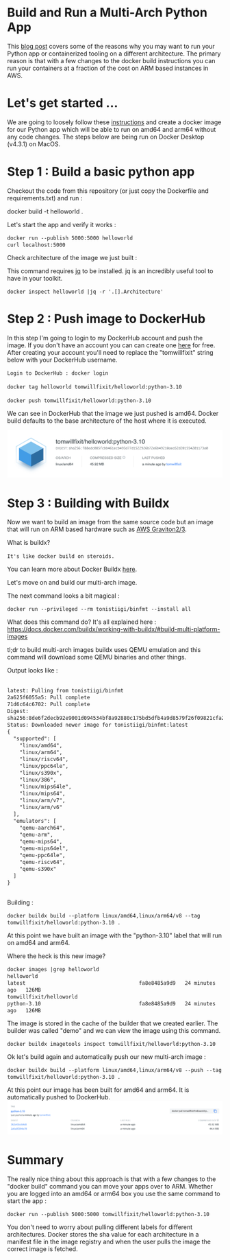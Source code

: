 # Build and Run a Multi-Arch Python App 

This [blog post](https://medium.com/devops-dudes/migrating-a-dockerized-gitlab-chat-bot-to-arm-in-an-afternoon-9324dc43480d) covers some of the reasons why you may want to run your Python app or containerized tooling on a different architecture. The primary reason is that with a few changes to the docker build instructions you can run your containers at a fraction of the cost on ARM based instances in AWS.


# Let's get started ...

We are going to loosely follow these [instructions](https://docs.docker.com/language/python/build-images) and create a docker image for our Python app which will be able to run on amd64 and arm64 without any code changes.  The steps below are being run on Docker Desktop (v4.3.1) on MacOS.


# Step 1 : Build a basic python app

Checkout the code from this repository (or just copy the Dockerfile and requirements.txt) and run :

docker build -t helloworld .

Let's start the app and verify it works :

```
docker run --publish 5000:5000 helloworld
curl localhost:5000
```

Check architecture of the image we just built : 

This command requires [jq](https://stedolan.github.io/jq/) to be installed. jq is an incredibly useful tool to have in your toolkit.
```
docker inspect helloworld |jq -r '.[].Architecture'
```

# Step 2 : Push image to DockerHub

In this step I'm going to login to my DockerHub account and push the image. If you don't have an account you can can create one [here](https://hub.docker.com/) for free. After creating your account you'll need to replace the "tomwillfixit" string below with your DockerHub username.

```
Login to DockerHub : docker login

docker tag helloworld tomwillfixit/helloworld:python-3.10

docker push tomwillfixit/helloworld:python-3.10
```

We can see in DockerHub that the image we just pushed is amd64. Docker build defaults to the base architecture of the host where it is executed.

![default](images/dockerhub1.png)

# Step 3 : Building with Buildx

Now we want to build an image from the same source code but an image that will run on ARM based hardware such as [AWS Graviton2/3](https://aws.amazon.com/ec2/graviton/).

What is buildx?

`It's like docker build on steroids.`

You can learn more about Docker Buildx [here](https://docs.docker.com/buildx/working-with-buildx).

Let's move on and build our multi-arch image.

The next command looks a bit magical : 
```
docker run --privileged --rm tonistiigi/binfmt --install all
```

What does this command do? It's all explained here : https://docs.docker.com/buildx/working-with-buildx/#build-multi-platform-images

tl;dr to build multi-arch images buildx uses QEMU emulation and this command will download some QEMU binaries and other things.

Output looks like :
```

latest: Pulling from tonistiigi/binfmt
2a625f6055a5: Pull complete 
71d6c64c6702: Pull complete 
Digest: sha256:8de6f2decb92e9001d094534bf8a92880c175bd5dfb4a9d8579f26f09821cfa2
Status: Downloaded newer image for tonistiigi/binfmt:latest
{
  "supported": [
    "linux/amd64",
    "linux/arm64",
    "linux/riscv64",
    "linux/ppc64le",
    "linux/s390x",
    "linux/386",
    "linux/mips64le",
    "linux/mips64",
    "linux/arm/v7",
    "linux/arm/v6"
  ],
  "emulators": [
    "qemu-aarch64",
    "qemu-arm",
    "qemu-mips64",
    "qemu-mips64el",
    "qemu-ppc64le",
    "qemu-riscv64",
    "qemu-s390x"
  ]
}


```

Building : 
```
docker buildx build --platform linux/amd64,linux/arm64/v8 --tag tomwillfixit/helloworld:python-3.10 .
```

At this point we have built an image with the "python-3.10" label that will run on amd64 and arm64.

Where the heck is this new image?

```
docker images |grep helloworld
helloworld                                                                latest                                     fa8e8485a9d9   24 minutes ago   126MB                               
tomwillfixit/helloworld                                                   python-3.10                                fa8e8485a9d9   24 minutes ago   126MB
```

The image is stored in the cache of the builder that we created earlier. The builder was called "demo" and we can view the image using this command.
```
docker buildx imagetools inspect tomwillfixit/helloworld:python-3.10
```

Ok let's build again and automatically push our new multi-arch image : 
```
docker buildx build --platform linux/amd64,linux/arm64/v8 --push --tag tomwillfixit/helloworld:python-3.10 .
```

At this point our image has been built for amd64 and arm64. It is automatically pushed to DockerHub.
![multi](images/dockerhub2.png)

# Summary

The really nice thing about this approach is that with a few changes to the "docker build" command you can move your apps over to ARM. Whether you are logged into an amd64 or arm64 box you use the same command to start the app : 

```
docker run --publish 5000:5000 tomwillfixit/helloworld:python-3.10
```

You don't need to worry about pulling different labels for different architectures. Docker stores the sha value for each architecture in a manifest file in the image registry and when the user pulls the image the correct image is fetched.
